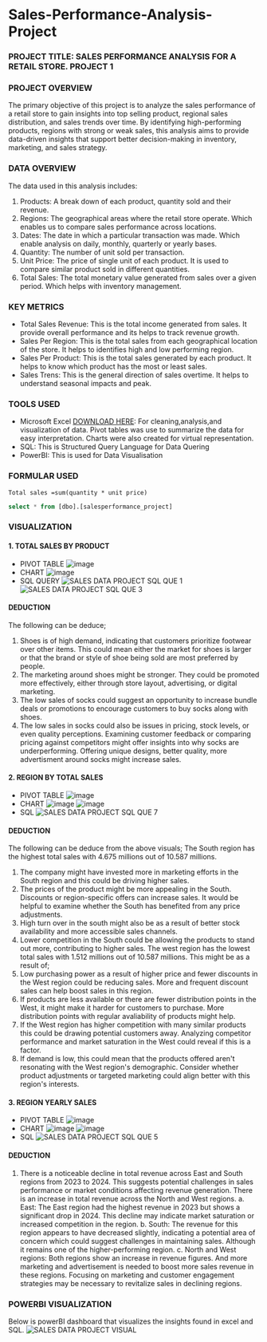 # Sales-Performance-Analysis-Project

### PROJECT TITLE: SALES PERFORMANCE ANALYSIS FOR A RETAIL STORE. PROJECT 1

### PROJECT OVERVIEW
The primary objective of this project is to analyze the sales performance of a retail store to gain insights into top selling product, regional sales distribution, and sales trends over time. By identifying high-performing products, regions with strong or weak sales, this analysis aims to provide data-driven insights that support better decision-making in inventory, marketing, and sales strategy.

### DATA OVERVIEW
The data used in this analysis includes:
1. Products: A break down of each product, quantity sold and their revenue.
2. Regions: The geographical areas where the retail store operate. Which enables us to compare sales performance across locations.
3. Dates: The date in which a particular transaction was made. Which enable analysis on daily, monthly, quarterly or yearly bases.
4. Quantity: The number of unit sold per transaction.
5. Unit Price: The price of single unit of each product. It is used to compare similar product sold in different quantities.
6. Total Sales: The total monetary value generated from sales over a given period. Which helps with inventory management.

### KEY METRICS
- Total Sales Revenue: This is the total income generated from sales. It provide overall performance and its helps to track revenue growth.
- Sales Per Region: This is the total sales from each geographical location of the store. It helps to identifies high and low performing region.
- Sales Per Product: This is the total sales generated by each product. It helps to know which product has the most or least sales.
- Sales Trens: This is the general direction of sales overtime. It helps to understand seasonal impacts and peak.

### TOOLS USED
- Microsoft Excel [DOWNLOAD HERE](https//www.microsoft.com): For cleaning,analysis,and visualization of data. Pivot tables was use to summarize the data for easy interpretation. Charts were also created for virtual representation.
- SQL: This is Structured Query Language for Data Quering
- PowerBI: This is used for Data Visualisation 

### FORMULAR USED
``` Excel
Total sales =sum(quantity * unit price)
```
```sql
select * from [dbo].[salesperformance_project]
```

### VISUALIZATION
#### 1. TOTAL SALES BY PRODUCT
- PIVOT TABLE
 ![image](https://github.com/user-attachments/assets/3cfc1da4-d261-41fd-b280-d4aeebcf2a3d)
- CHART
![image](https://github.com/user-attachments/assets/ea3836ca-7395-4a1d-ab39-6a9a62c66a51)
- SQL QUERY
![SALES DATA PROJECT SQL QUE 1](https://github.com/user-attachments/assets/74abd1be-e254-4a44-8d5f-2313f2789b1b)
![SALES DATA PROJECT SQL QUE 3](https://github.com/user-attachments/assets/3f03151c-8599-490c-8852-5deaef47abf9)

#### DEDUCTION
The following can be deduce;
1. Shoes is of high demand, indicating that customers prioritize footwear over other items. This could mean either the market for shoes is larger or that the brand or style of shoe being sold are most preferred by people.
2. The marketing around shoes might be stronger. They could be promoted more effectively, either through store layout, advertising, or digital marketing.
3. The low sales of socks could suggest an opportunity to increase bundle deals or promotions to encourage customers to buy socks along with shoes.
4. The low sales in socks could also be issues in pricing, stock levels, or even quality perceptions.
Examining customer feedback or comparing pricing against competitors might offer insights into why socks are underperforming. Offering unique designs, better quality, more advertisment around socks might increase sales.
#### 2. REGION BY TOTAL SALES
- PIVOT TABLE
![image](https://github.com/user-attachments/assets/f204bb77-b511-46ba-9156-e73288b030ec)
- CHART
![image](https://github.com/user-attachments/assets/844e1d71-e9c9-4b88-ada3-51006e657103)
![image](https://github.com/user-attachments/assets/4f5c9776-da0c-4aea-8dac-f5d30a6697c9)
- SQL
![SALES DATA PROJECT SQL QUE 7](https://github.com/user-attachments/assets/146a1d97-7ca6-4f15-80b5-4ea7923a53ab)

#### DEDUCTION
The following can be deduce from the above visuals;
The South region has the highest total sales with 4.675 millions out of 10.587 millions.
1. The company might have invested more in marketing efforts in the South region and this could be driving higher sales.
2.  The prices of the product might be more appealing in the South. Discounts or region-specific offers can increase sales. It would be helpful to examine whether the South has benefited from any price adjustments.
3.  High turn over in the south might also be as a result of better stock availability and more accessible sales channels.
4.   Lower competition in the South could be allowing the products to stand out more, contributing to higher sales.
The west region has the lowest total sales with 1.512 millions out of 10.587 millions. This might be as a result of;
1. Low purchasing power as a result of higher price and fewer discounts in the West region could be reducing sales. More and frequent discount sales can help boost sales in this region.  
2. If products are less available or there are fewer distribution points in the West, it might make it harder for customers to purchase. More distribution points with regular avaliability of products might help.
3. If the West region has higher competition with many similar products this could be drawing potential customers away. Analyzing competitor performance and market saturation in the West could reveal if this is a factor.
4.  If demand is low, this could mean that the products offered aren't resonating with the West region's demographic. Consider whether product adjustments or targeted marketing could align better with this region's interests.
#### 3. REGION YEARLY SALES
- PIVOT TABLE
![image](https://github.com/user-attachments/assets/8bae1070-8e43-4cad-a9e8-2e9f7c55a71d)
- CHART
![image](https://github.com/user-attachments/assets/3371fdb0-cd92-4c9f-b2de-0d635315e172)
![image](https://github.com/user-attachments/assets/bf121fdb-474f-451f-be9d-6f1718234ad9)
- SQL
![SALES DATA PROJECT SQL QUE 5](https://github.com/user-attachments/assets/119daf85-69d9-4577-ba08-ce79c29a64e8)

#### DEDUCTION
1. There is a noticeable decline in total revenue across East and South regions from 2023 to 2024. This suggests potential challenges in sales performance or market conditions affecting revenue generation. There is an increase in total revenue across the North and West regions.
a. East: The East region had the highest revenue in 2023 but shows a significant drop in 2024. This decline may indicate market saturation or increased competition in the region.
b. South: The revenue for this region appears to have decreased slightly, indicating a potential area of concern which could suggest challenges in maintaining sales. Although it remains one of the higher-performing region.
c. North and West regions: Both regions show an increase in revenue figures. And more marketing and advertisement is needed to boost more sales revenue in these regions.
Focusing on marketing and customer engagement strategies may be necessary to revitalize sales in declining regions.


### POWERBI VISUALIZATION
Below is powerBI dashboard that visualizes the insights found in excel and SQL.
![SALES DATA  PROJECT VISUAL](https://github.com/user-attachments/assets/3e10087b-3afb-4f6d-adc9-bc83de0ee89a)














